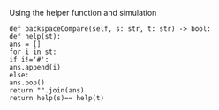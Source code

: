Using the helper function and simulation
```
def backspaceCompare(self, s: str, t: str) -> bool:
def help(st):
ans = []
for i in st:
if i!='#':
ans.append(i)
else:
ans.pop()
return "".join(ans)
return help(s)== help(t)
```
​